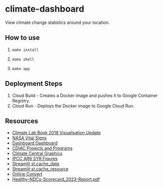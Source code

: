 # climate-dashboard

View climate change statistics around your location.

## How to use

1. `make install`

2. `make shell`

3. `make app`

## Deployment Steps

1. Cloud Build - Creates a Docker image and pushes it to Google Container Registry.
2. Cloud Run - Deploys the Docker image to Google Cloud Run.

## Resources

- [Climate Lab Book 2018 Visualisation Update](https://www.climate-lab-book.ac.uk/2018/2018-visualisation-update/)
- [NASA Vital Signs](https://climate.nasa.gov/vital-signs)
- [Dashboard Dashboard](https://jjk-code-otter.github.io/dashboard-dashboard/)
- [CDIAC Projects and Programs](https://rieee.appstate.edu/projects-programs/cdiac/)
- [Climate Central Graphics](https://www.climatecentral.org/resources?type=Graphic&tab=graphics)
- [IPCC AR6 SYR Figures](https://www.ipcc.ch/report/ar6/syr/figures/)
- [Streamlit st.cache_data](https://docs.streamlit.io/develop/api-reference/caching-and-state/st.cache_data)
- [Streamlit st.cache_resource](https://docs.streamlit.io/develop/api-reference/caching-and-state/st.cache_resource)
- [Online Convert](https://www.online-convert.com/)
- [Healthy-NDCs-Scorecard_2023-Report.pdf](https://climateandhealthalliance.org/wp-content/uploads/2023/05/Healthy-NDCs-Scorecard_2023-Report.pdf)
